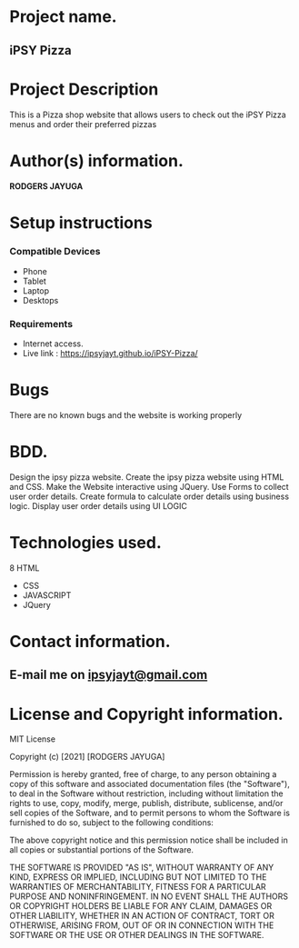 # Project name.
## iPSY Pizza
# Project Description
This is a Pizza shop website that allows users to check out the iPSY Pizza menus and order their preferred pizzas
# Author(s) information.
#### RODGERS JAYUGA
# Setup instructions
### Compatible Devices
* Phone
* Tablet
* Laptop
* Desktops
### Requirements
* Internet access.
* Live link : https://ipsyjayt.github.io/iPSY-Pizza/
# Bugs
There are no known bugs and the website is working properly
# BDD.
Design the ipsy pizza website.
Create the ipsy pizza website using HTML and CSS.
Make the Website interactive using JQuery.
Use Forms to collect user order details.
Create formula to calculate order details using business logic.
Display user order details using UI LOGIC
# Technologies used.
8 HTML
* CSS
* JAVASCRIPT
* JQuery
# Contact information.
## E-mail me on ipsyjayt@gmail.com

# License and Copyright information.
MIT License

Copyright (c) [2021] [RODGERS JAYUGA]

Permission is hereby granted, free of charge, to any person obtaining a copy of this software and associated documentation files (the "Software"), to deal in the Software without restriction, including without limitation the rights to use, copy, modify, merge, publish, distribute, sublicense, and/or sell copies of the Software, and to permit persons to whom the Software is furnished to do so, subject to the following conditions:

The above copyright notice and this permission notice shall be included in all copies or substantial portions of the Software.

THE SOFTWARE IS PROVIDED "AS IS", WITHOUT WARRANTY OF ANY KIND, EXPRESS OR IMPLIED, INCLUDING BUT NOT LIMITED TO THE WARRANTIES OF MERCHANTABILITY, FITNESS FOR A PARTICULAR PURPOSE AND NONINFRINGEMENT. IN NO EVENT SHALL THE AUTHORS OR COPYRIGHT HOLDERS BE LIABLE FOR ANY CLAIM, DAMAGES OR OTHER LIABILITY, WHETHER IN AN ACTION OF CONTRACT, TORT OR OTHERWISE, ARISING FROM, OUT OF OR IN CONNECTION WITH THE SOFTWARE OR THE USE OR OTHER DEALINGS IN THE SOFTWARE.